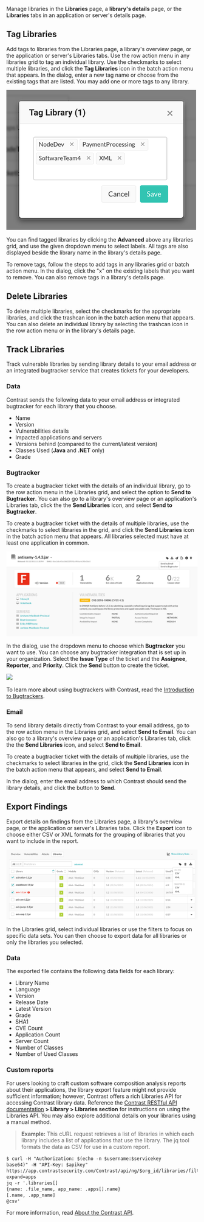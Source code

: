 <!--
title: "Manage Libraries"
description: "Overview of library management"
tags: "user library management"
-->

Manage libraries in the **Libraries** page, a **library's details** page, or the **Libraries** tabs in an application or server's details page. 

## Tag Libraries 

Add tags to libraries from the Libraries page, a library's overview page, or the application or server's Libraries tabs. Use the row action menu in any libraries grid to tag an individual library. Use the checkmarks to select multiple libraries, and click the **Tag Libraries** icon in the batch action menu that appears. In the dialog, enter a new tag name or choose from the existing tags that are listed. You may add one or more tags to any library. 

<a href="assets/images/Tag-libraries-dialog.png" rel="lightbox" title="Choose library tags"><img class="thumbnail" src="assets/images/Tag-libraries-dialog.png"/></a>

You can find tagged libraries by clicking the **Advanced** above any libraries grid, and use the given dropdown menu to select labels. All tags are also displayed beside the library name in the library's details page. 

To remove tags, follow the steps to add tags in any libraries grid or batch action menu. In the dialog, click the "x" on the existing labels that you want to remove. You can also remove tags in a library's details page. 

## Delete Libraries 

To delete multiple libraries, select the checkmarks for the appropriate libraries, and click the trashcan icon in the batch action menu that appears. You can also delete an individual library by selecting the trashcan icon in the row action menu or in the library's details page.

## Track Libraries

Track vulnerable libraries by sending library details to your email address or an integrated bugtracker service that creates tickets for your developers.

### Data

 Contrast sends the following data to your email address or integrated bugtracker for each library that you choose. 

* Name
* Version
* Vulnerabilities details
* Impacted applications and servers
* Versions behind (compared to the current/latest version)
* Classes Used (**Java** and **.NET** only)
* Grade

### Bugtracker

To create a bugtracker ticket with the details of an individual library, go to the row action menu in the Libraries grid, and select the option to **Send to Bugtracker**. You can also go to a library's overview page or an application's Libraries tab, click the the **Send Libraries** icon, and select **Send to Bugtracker**. 

To create a bugtracker ticket with the details of multiple libraries, use the checkmarks to select libraries in the grid, and click the **Send Libraries** icon in the batch action menu that appears. All libraries selected must have at least one application in common. 

<a href="assets/images/Library-to-bugtracker.png" rel="lightbox" title="Send library details to a bugtracker"><img class="thumbnail" src="assets/images/Library-to-bugtracker.png"/></a>

In the dialog, use the dropdown menu to choose which **Bugtracker** you want to use. You can choose any bugtracker integration that is set up in your organization. Select the **Issue Type** of the ticket and the **Assignee**, **Reporter**, and **Priority**. Click the **Send** button to create the ticket. 

<a href="assets/images/Libraries_bugtracker_ticket.png" rel="lightbox" title="Create a bugtracker ticket from library details"><img class="thumbnail" src="assets/images/Libraries_bugtracker_ticket.png"/></a>

To learn more about using bugtrackers with Contrast, read the [Introduction to Bugtrackers](admin-orgintegrations.html#bugtracker). 

### Email 

To send library details directly from Contrast to your email address, go to the row action menu in the Libraries grid, and select **Send to Email**. You can also go to a library's overview page or an application's Libraries tab, click the the **Send Libraries** icon, and select **Send to Email**. 

To create a bugtracker ticket with the details of multiple libraries, use the checkmarks to select libraries in the grid, click the **Send Libraries** icon in the batch action menu that appears, and select **Send to Email**. 

In the dialog, enter the email address to which Contrast should send the library details, and click the button to **Send**.

## Export Findings

Export details on findings from the Libraries page, a library's overview page, or the application or server's Libraries tabs. Click the **Export** icon to choose either CSV or XML formats for the grouping of libraries that you want to include in the report. 

<a href="assets/images/Library-export.png" rel="lightbox" title="Export library details"><img class="thumbnail" src="assets/images/Library-export.png"/></a>

In the Libraries grid, select individual libraries or use the filters to focus on specific data sets. You can then choose to export data for all libraries or only the libraries you selected. 

### Data

The exported file contains the following data fields for each library:

* Library Name
* Language
* Version
* Release Date
* Latest Version
* Grade
* SHA1
* CVE Count
* Application Count
* Server Count
* Number of Classes
* Number of Used Classes

### Custom reports 

For users looking to craft custom software composition analysis reports about their applications, the library export feature might not provide sufficient information; however, Contrast offers a rich Libraries API for accessing Contrast library data. Reference the [Contrast RESTful API documentation](https://api.contrastsecurity.com/#) **> Library > Libraries section** for instructions on using the Libraries API. You may also explore additional details on your libraries using a manual method. 

> **Example:** This cURL request retrieves a list of libraries in which each library includes a list of applications that use the library. The jq tool formats the data as CSV for use in a custom report.
```
$ curl -H "Authorization: $(echo -n $username:$servicekey
base64)" -H "API-Key: $apikey" https://app.contrastsecurity.com/Contrast/api/ng/$org_id/libraries/filter?expand=apps 
jq -r '.libraries[]
{name: .file_name, app_name: .apps[].name}
[.name, .app_name] 
@csv'
```

For more information, read [About the Contrast API](tools-about.html#api-about).
